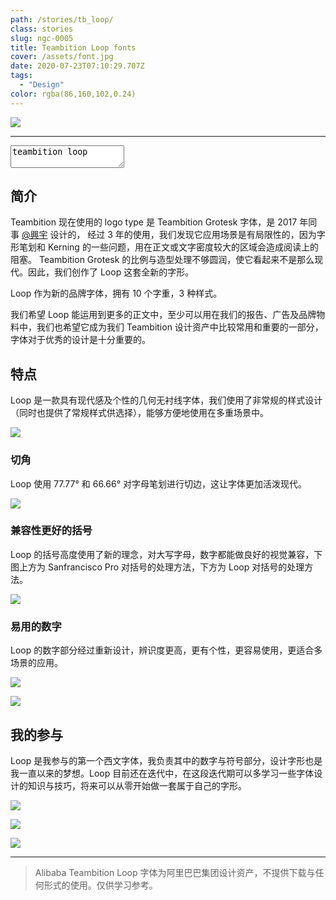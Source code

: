 ```yaml
---
path: /stories/tb_loop/
class: stories
slug: ngc-0005
title: Teambition Loop fonts
cover: /assets/font.jpg
date: 2020-07-23T07:10:29.707Z
tags:
  - "Design"
color: rgba(86,160,102,0.24)
---
```


![](https://dl.airtable.com/.attachments/b41948d5b002be3cba32184db74b2dc9/57b5db79/5f156d6a88282e058185ac77.png)

---

<textarea rows="2" name="fonts" class="font-view">teambition loop</textarea>

## 简介

Teambition 现在使用的 logo type 是 Teambition Grotesk 字体，是 2017 年同事 [@興宇](https://excitedcosmos.com) 设计的，
经过 3 年的使用，我们发现它应用场景是有局限性的，因为字形笔划和 Kerning 的一些问题，用在正文或文字密度较大的区域会造成阅读上的阻塞。
Teambition Grotesk 的比例与造型处理不够圆润，使它看起来不是那么现代。因此，我们创作了 Loop 这套全新的字形。

Loop 作为新的品牌字体，拥有 10 个字重，3 种样式。

我们希望 Loop 能运用到更多的正文中，至少可以用在我们的报告、广告及品牌物料中，我们也希望它成为我们 Teambition 设计资产中比较常用和重要的一部分，字体对于优秀的设计是十分重要的。

## 特点

Loop 是一款具有现代感及个性的几何无衬线字体，我们使用了非常规的样式设计（同时也提供了常规样式供选择），能够方便地使用在多重场景中。

![](https://dl.airtable.com/.attachments/2e9268dd5ec487b5511582c7f87a5ae0/bcd5fe88/5f1552d988282e058185ab2f.png)

### 切角

Loop 使用 77.77° 和 66.66° 对字母笔划进行切边，这让字体更加活泼现代。

![](https://dl.airtable.com/.attachments/2dff91c7ca0badd2ece4e826e40c8c9a/a6c817ba/5f156d6a88282e058185ac79.png)

### 兼容性更好的括号

Loop 的括号高度使用了新的理念，对大写字母，数字都能做良好的视觉兼容，下图上方为 Sanfrancisco Pro 对括号的处理方法，下方为 Loop 对括号的处理方法。

![](https://dl.airtable.com/.attachments/5682994abb1ccbd50b226265348bfac4/e2191b13/5f1652ea5286a3056be79ea1.png)

### 易用的数字

Loop 的数字部分经过重新设计，辨识度更高，更有个性，更容易使用，更适合多场景的应用。

![](https://dl.airtable.com/.attachments/f92580c7dad9565fff8d3b28d701d785/c6064f09/5f1660155286a3056be79f26.png)

![](https://dl.airtable.com/.attachments/a3f73d78d08f687bcd231f7d6c11e28a/15c4ae57/5f16589f5286a3056be79edf.png)

## 我的参与

Loop 是我参与的第一个西文字体，我负责其中的数字与符号部分，设计字形也是我一直以来的梦想。Loop 目前还在迭代中，在这段迭代期可以多学习一些字体设计的知识与技巧，将来可以从零开始做一套属于自己的字形。

![](https://dl.airtable.com/.attachments/86f5dc1b8a2e8e4ee8f2dcde80e535b6/9d197df0/5f16594e5286a3056be79eeb.png)

![](https://dl.airtable.com/.attachments/876578af8e768c9b3d2054c64b1224ee/798db5d2/5f16618c5286a3056be7a00f.png)

![](https://dl.airtable.com/.attachments/3c9f1af8d8dfff31b18ac03638c08af8/1dd1c3e8/5f1661195286a3056be7a00a.png)

---

> Alibaba Teambition Loop 字体为阿里巴巴集团设计资产，不提供下载与任何形式的使用。仅供学习参考。
